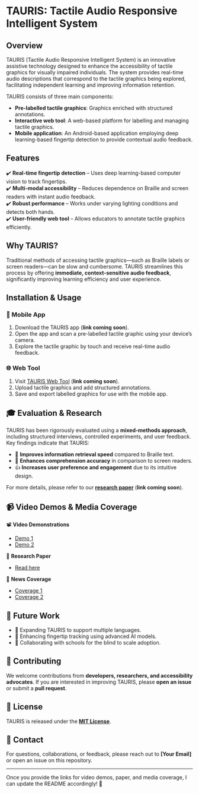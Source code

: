 # TAURIS: Tactile Audio Responsive Intelligent System

## Overview

TAURIS (Tactile Audio Responsive Intelligent System) is an innovative assistive technology designed to enhance the accessibility of tactile graphics for visually impaired individuals. The system provides real-time audio descriptions that correspond to the tactile graphics being explored, facilitating independent learning and improving information retention.

TAURIS consists of three main components:

- **Pre-labelled tactile graphics**: Graphics enriched with structured annotations.
- **Interactive web tool**: A web-based platform for labelling and managing tactile graphics.
- **Mobile application**: An Android-based application employing deep learning-based fingertip detection to provide contextual audio feedback.

## Features

✔️ **Real-time fingertip detection** – Uses deep learning-based computer vision to track fingertips.  
✔️ **Multi-modal accessibility** – Reduces dependence on Braille and screen readers with instant audio feedback.  
✔️ **Robust performance** – Works under varying lighting conditions and detects both hands.  
✔️ **User-friendly web tool** – Allows educators to annotate tactile graphics efficiently.  

## Why TAURIS?

Traditional methods of accessing tactile graphics—such as Braille labels or screen readers—can be slow and cumbersome. TAURIS streamlines this process by offering **immediate, context-sensitive audio feedback**, significantly improving learning efficiency and user experience.

## Installation & Usage

### 📱 Mobile App

1. Download the TAURIS app (**link coming soon**).
2. Open the app and scan a pre-labelled tactile graphic using your device’s camera.
3. Explore the tactile graphic by touch and receive real-time audio feedback.

### 🌐 Web Tool

1. Visit [TAURIS Web Tool](#) (**link coming soon**).
2. Upload tactile graphics and add structured annotations.
3. Save and export labelled graphics for use with the mobile app.

## 🎓 Evaluation & Research

TAURIS has been rigorously evaluated using a **mixed-methods approach**, including structured interviews, controlled experiments, and user feedback. Key findings indicate that TAURIS:

- 🚀 **Improves information retrieval speed** compared to Braille text.
- 🎯 **Enhances comprehension accuracy** in comparison to screen readers.
- 👍 **Increases user preference and engagement** due to its intuitive design.

For more details, please refer to our **[research paper](#)** (**link coming soon**).

## 📹 Video Demos & Media Coverage

📽️ **Video Demonstrations**  
- [Demo 1](https://youtu.be/FHcIDsY10RU)  
- [Demo 2](#)  

📰 **Research Paper**  
- [Read here](https://ieeexplore.ieee.org/stamp/stamp.jsp?arnumber=9954390)  

📰 **News Coverage**  
- [Coverage 1](https://www.nur.kz/technologies/software/2087096-iz-velikobritanii-v-shymkent-vypusknik-bolashaka-vernulsya-v-kazahstan-s-tehnologiey-buduschego-dlya-slepyh/)  
- [Coverage 2](https://youtu.be/X2jTyzY4PmE?si=GjPDt3nSSqU9CmYJ)  

## 🔮 Future Work

- 🔄 Expanding TAURIS to support multiple languages.
- 🤖 Enhancing fingertip tracking using advanced AI models.
- 🏫 Collaborating with schools for the blind to scale adoption.

## 🤝 Contributing

We welcome contributions from **developers, researchers, and accessibility advocates**. If you are interested in improving TAURIS, please **open an issue** or submit a **pull request**.

## 📜 License

TAURIS is released under the **[MIT License](LICENSE)**.

## 📩 Contact

For questions, collaborations, or feedback, please reach out to **[Your Email]** or open an issue on this repository.

---

Once you provide the links for video demos, paper, and media coverage, I can update the README accordingly! 🚀
